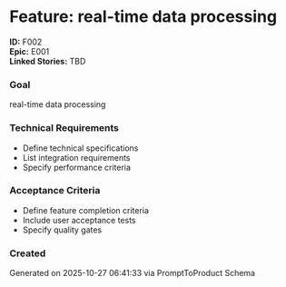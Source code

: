 # Feature: real-time data processing
**ID:** F002  
**Epic:** E001  
**Linked Stories:** TBD  

### Goal
real-time data processing

### Technical Requirements
- Define technical specifications
- List integration requirements
- Specify performance criteria

### Acceptance Criteria
- Define feature completion criteria
- Include user acceptance tests
- Specify quality gates

### Created
Generated on 2025-10-27 06:41:33 via PromptToProduct Schema

